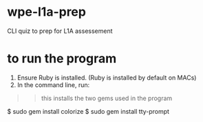 # wpe-l1a-prep
CLI quiz to prep for L1A assessement

# to run the program

1. Ensure Ruby is installed. (Ruby is installed by default on MACs)
2. In the command line, run: 

>> this installs the two gems used in the program

$ sudo gem install colorize
$ sudo gem install tty-prompt



